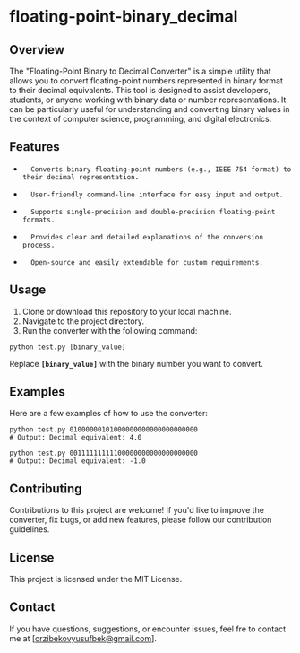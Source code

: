 # floating-point-binary_decimal
## Overview
The "Floating-Point Binary to Decimal Converter" is a simple utility that allows you to convert floating-point numbers represented in binary format to their decimal equivalents. This tool is designed to assist developers, students, or anyone working with binary data or number representations. It can be particularly useful for understanding and converting binary values in the context of computer science, programming, and digital electronics.
## Features
-       Converts binary floating-point numbers (e.g., IEEE 754 format) to their decimal representation.
-       User-friendly command-line interface for easy input and output.
-       Supports single-precision and double-precision floating-point formats.
-       Provides clear and detailed explanations of the conversion process.
-       Open-source and easily extendable for custom requirements.
## Usage
1. Clone or download this repository to your local machine.
2. Navigate to the project directory.
3. Run the converter with the following command:
```
python test.py [binary_value]
```
Replace **`[binary_value]`** with the binary number you want to convert.
## Examples
Here are a few examples of how to use the converter:
```
python test.py 01000000101000000000000000000000
# Output: Decimal equivalent: 4.0
```
```
python test.py 00111111111100000000000000000000
# Output: Decimal equivalent: -1.0
```
## Contributing
Contributions to this project are welcome! If you'd like to improve the converter, fix bugs, or add new features, please follow our contribution guidelines.
## License
This project is licensed under the MIT License.
## Contact
If you have questions, suggestions, or encounter issues, feel fre to contact me at [orzibekovyusufbek@gmail.com].